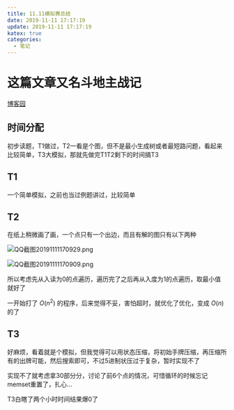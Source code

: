 ```yaml
---
title: 11.11模拟赛总结
date: 2019-11-11 17:17:19
update: 2019-11-11 17:17:19
katex: true
categories:
  - 笔记
---
```


# 这篇文章又名斗地主战记
[博客园](https://www.cnblogs.com/xuanfly/p/11836858.html)

## 时间分配

初步读题，T1做过，T2一看是个图，但不是最小生成树或者最短路问题，看起来比较简单，T3大模拟，那就先做完T1T2剩下的时间搞T3

## T1

一个简单模拟，之前也当过例题讲过，比较简单

## T2

在纸上稍微画了画，一个点只有一个出边，而且有解的图只有以下两种

![QQ截图20191111170929.png](https://i.loli.net/2019/11/11/pGXxNzWalSDPkBb.png)

![QQ截图20191111170909.png](https://i.loli.net/2019/11/11/RexOy1cqWD3pC6b.png)

所以考虑先从入读为0的点遍历，遍历完了之后再从入度为1的点遍历，取最小值就好了

一开始打了 $O(n^2)$ 的程序，后来觉得不妥，害怕超时，就优化了优化，变成 $O(n)$ 的了

## T3

好麻烦，看着就是个模拟，但我觉得可以用状态压缩，将初始手牌压缩，再压缩所有的出牌可能，然后搜索即可，不过5进制状压过于复杂，暂时实现不了

实现不了就考虑拿30部分分，讨论了前6个点的情况，可惜循环的时候忘记memset重置了，扎心...

T3白瞎了两个小时时间结果爆0了
